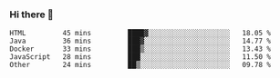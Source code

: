 ### Hi there 👋


<!--START_SECTION:waka-->
```text
HTML         45 mins         ████▓░░░░░░░░░░░░░░░░░░░░   18.05 % 
Java         36 mins         ███▓░░░░░░░░░░░░░░░░░░░░░   14.77 % 
Docker       33 mins         ███▒░░░░░░░░░░░░░░░░░░░░░   13.43 % 
JavaScript   28 mins         ███░░░░░░░░░░░░░░░░░░░░░░   11.50 % 
Other        24 mins         ██▒░░░░░░░░░░░░░░░░░░░░░░   09.78 % 
```
<!--END_SECTION:waka-->

<!--
**ssrahul96/ssrahul96** is a ✨ _special_ ✨ repository because its `README.md` (this file) appears on your GitHub profile.

Here are some ideas to get you started:

- 🔭 I’m currently working on ...
- 🌱 I’m currently learning ...
- 👯 I’m looking to collaborate on ...
- 🤔 I’m looking for help with ...
- 💬 Ask me about ...
- 📫 How to reach me: ...
- 😄 Pronouns: ...
- ⚡ Fun fact: ...
-->
